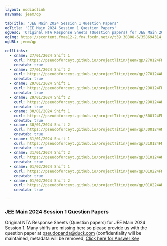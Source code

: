 ```yaml
---
layout: nodiaclink
navname: jeem/qp

tabTitle: 'JEE Main 2024 Session 1 Question Papers'
ogTitle: 'JEE Main 2024 Session 1 Question Papers'
ogDesc: 'Original NTA Response Sheets (Question papers) for JEE Main 2024 Session 1'
ogImg: https://scontent.fmaa12-2.fna.fbcdn.net/v/t39.30808-6/358694314_753779089878926_3590585412916023948_n.jpg?_nc_cat=108&ccb=1-7&_nc_sid=efb6e6&_nc_ohc=Zad2HjEFJnwAX80IaM9&_nc_ht=scontent.fmaa12-2.fna&oh=00_AfCrtfT7PufgFxERQ256ieRc2ubZ4njYD8Y5OHeUIcYf5w&oe=65C9C25C
ogURL: jeem/qp

cellLinks:
  - cname: 27/01/2024 Shift 1
    curl: https://pseudoforceyt.github.io/projectTitin/jeem/qp/270124FN.pdf
    cnewtab: true
  - cname: 27/01/2024 Shift 2
    curl: https://pseudoforceyt.github.io/projectTitin/jeem/qp/270124AN.pdf
    cnewtab: true
  - cname: 29/01/2024 Shift 1
    curl: https://pseudoforceyt.github.io/projectTitin/jeem/qp/290124FN.pdf
    cnewtab: true
  - cname: 29/01/2024 Shift 2
    curl: https://pseudoforceyt.github.io/projectTitin/jeem/qp/290124AN.pdf
    cnewtab: true
  - cname: 30/01/2024 Shift 1
    curl: https://pseudoforceyt.github.io/projectTitin/jeem/qp/300124FN.pdf
    cnewtab: true
  - cname: 30/01/2024 Shift 2
    curl: https://pseudoforceyt.github.io/projectTitin/jeem/qp/300124AN.pdf
    cnewtab: true
  - cname: 31/01/2024 Shift 1
    curl: https://pseudoforceyt.github.io/projectTitin/jeem/qp/310124FN.pdf
    cnewtab: true
  - cname: 31/01/2024 Shift 2
    curl: https://pseudoforceyt.github.io/projectTitin/jeem/qp/310124AN.pdf
    cnewtab: true
  - cname: 01/02/2024 Shift 1
    curl: https://pseudoforceyt.github.io/projectTitin/jeem/qp/010224FN.pdf
    cnewtab: true
  - cname: 01/02/2024 Shift 2
    curl: https://pseudoforceyt.github.io/projectTitin/jeem/qp/010224AN.pdf
    cnewtab: true

---
```


### JEE Main 2024 Session 1 Question Papers
Original NTA Response Sheets (Question papers) for JEE Main 2024 Session 1. Many shifts are missing here so please provide us with the question paper at pseudopanda@duck.com (confidentiality will be maintained, metadata will be removed)
[Click here for Answer Key](https://pseudoforceyt.github.io/projectTitin/jeem)
